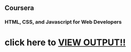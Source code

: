 ## Coursera 
### HTML, CSS, and Javascript for Web Developers


# click here to [ VIEW OUTPUT!!](https://polkam-vineeth.github.io/Module-2/index.html)
